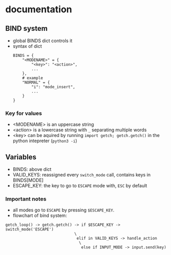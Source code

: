 # documentation

## BIND system
- global BINDS dict controls it
- syntax of dict
    ```python3
    BINDS = {
        "<MODENAME>" = {
            "<key>": "<action>",
            ...
        },
        # example
        "NORMAL" = {
            "i": "mode_insert",
            ...
        }
    }
    ```
### Key for values
- \<MODENAME\> is an uppercase string
- \<action\> is a lowercase string with `_` separating multiple words
- \<key\> can be aquired by running `import getch; getch.getch()` in the python intepreter (`python3 -i`)

## Variables
- BINDS: above dict
- VALID_KEYS: reassigned every `switch_mode` call, contains keys in BINDS[MODE]
- ESCAPE_KEY: the key to go to `ESCAPE` mode with, `ESC` by default

### Important notes
- all modes go to `ESCAPE` by pressing `$ESCAPE_KEY`.
- flowchart of bind system:
```
getch_loop() -> getch.getch() -> if $ESCAPE_KEY -> switch_mode('ESCAPE')
                              \
                               elif in VALID_KEYS -> handle_action
                                \ 
                                 else if INPUT_MODE -> input.send(key)
```

```
